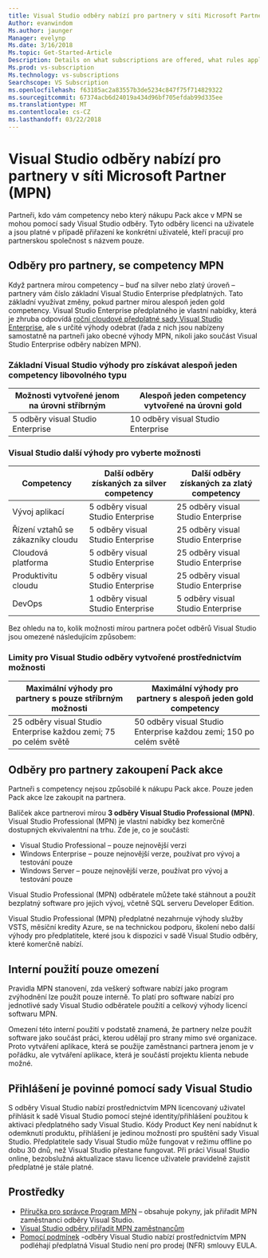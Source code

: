 ```yaml
---
title: Visual Studio odběry nabízí pro partnery v síti Microsoft Partner (MPN)
Author: evanwindom
Ms.author: jaunger
Manager: evelynp
Ms.date: 3/16/2018
Ms.topic: Get-Started-Article
Description: Details on what subscriptions are offered, what rules apply, and how many subscriptions are offered in MPN.
Ms.prod: vs-subscription
Ms.technology: vs-subscriptions
Searchscope: VS Subscription
ms.openlocfilehash: f63185ac2a83557b3de5234c847f75f714829322
ms.sourcegitcommit: 67374acb6d24019a434d96bf705efdab99d335ee
ms.translationtype: MT
ms.contentlocale: cs-CZ
ms.lasthandoff: 03/22/2018
---
```

# <a name="visual-studio-subscriptions-offered-to-partners-in-the-microsoft-partner-network-mpn"></a>Visual Studio odběry nabízí pro partnery v síti Microsoft Partner (MPN)
Partneři, kdo vám competency nebo který nákupu Pack akce v MPN se mohou pomocí sady Visual Studio odběry. Tyto odběry licenci na uživatele a jsou platné v případě přiřazení ke konkrétní uživatelé, kteří pracují pro partnerskou společnost s názvem pouze. 

## <a name="subscriptions-for-partners-with-an-mpn-competency"></a>Odběry pro partnery, se competency MPN
Když partnera mírou competency – buď na silver nebo zlatý úroveň – partnery vám číslo základní Visual Studio Enterprise předplatných. Tato základní využívat změny, pokud partner mírou alespoň jeden gold competency. Visual Studio Enterprise předplatného je vlastní nabídky, která je zhruba odpovídá [roční cloudové předplatné sady Visual Studio Enterprise](https://www.visualstudio.com/vs/pricing/), ale s určité výhody odebrat (řada z nich jsou nabízeny samostatně na partneři jako obecné výhody MPN, nikoli jako součást Visual Studio Enterprise odběry nabízen MPN). 

### <a name="core-visual-studio-benefit-for-earning-at-least-one-competency-of-any-kind"></a>Základní Visual Studio výhody pro získávat alespoň jeden competency libovolného typu
| Možnosti vytvořené jenom na úrovni stříbrným               | Alespoň jeden competency vytvořené na úrovni gold   | 
|------------------------------------------------------------|----------------------------------------------------|
| 5 odběry visual Studio Enterprise                   | 10 odběry visual Studio Enterprise          |

### <a name="additional-visual-studio-benefit-for-select-competencies"></a>Visual Studio další výhody pro vyberte možnosti
| Competency                                  | Další odběry získaných za **silver** competency | Další odběry získaných za **zlatý** competency |
|---------------------------------------------|-----------------------------------------------------------|---------------------------------------------------------|
| Vývoj aplikací                     | 5 odběry visual Studio Enterprise                  | 25 odběry visual Studio Enterprise               |
| Řízení vztahů se zákazníky cloudu      | 5 odběry visual Studio Enterprise                  | 25 odběry visual Studio Enterprise               |
| Cloudová platforma                              | 5 odběry visual Studio Enterprise                  | 25 odběry visual Studio Enterprise               |
| Produktivitu cloudu                          | 5 odběry visual Studio Enterprise                  | 25 odběry visual Studio Enterprise               |
| DevOps                                      | 1 odběry visual Studio Enterprise                  | 5 odběry visual Studio Enterprise                |

Bez ohledu na to, kolik možnosti mírou partnera počet odběrů Visual Studio jsou omezené následujícím způsobem:

### <a name="limits-for-visual-studio-subscriptions-earned-through-competencies"></a>Limity pro Visual Studio odběry vytvořené prostřednictvím možnosti
| Maximální výhody pro partnery s pouze stříbrným možnosti                   | Maximální výhody pro partnery s alespoň jeden gold competency               | 
|------------------------------------------------------------------------------|------------------------------------------------------------------------------|
| 25 odběry visual Studio Enterprise každou zemi; 75 po celém světě          | 50 odběry visual Studio Enterprise každou zemi; 150 po celém světě         |


## <a name="subscriptions-for-partners-purchasing-the-action-pack"></a>Odběry pro partnery zakoupení Pack akce
Partneři s competency nejsou způsobilé k nákupu Pack akce. Pouze jeden Pack akce lze zakoupit na partnera.

Balíček akce partnerovi mírou **3 odběry Visual Studio Professional (MPN)**. Visual Studio Professional (MPN) je vlastní nabídky bez komerčně dostupných ekvivalentní na trhu. Zde je, co je součástí:
- Visual Studio Professional – pouze nejnovější verzi
- Windows Enterprise – pouze nejnovější verze, používat pro vývoj a testování pouze
- Windows Server – pouze nejnovější verze, používat pro vývoj a testování pouze

Visual Studio Professional (MPN) odběratele můžete také stáhnout a použít bezplatný software pro jejich vývoj, včetně SQL serveru Developer Edition.

Visual Studio Professional (MPN) předplatné nezahrnuje výhody služby VSTS, měsíční kredity Azure, se na technickou podporu, školení nebo další výhody pro předplatitele, které jsou k dispozici v sadě Visual Studio odběry, které komerčně nabízí.

## <a name="internal-use-only-restriction"></a>Interní použití pouze omezení
Pravidla MPN stanovení, zda veškerý software nabízí jako program zvýhodnění lze použít pouze interně. To platí pro software nabízí pro jednotlivé sady Visual Studio odběratele použití a celkový výhody licencí softwaru MPN. 

Omezení této interní použití v podstatě znamená, že partnery nelze použít software jako součást práci, kterou udělají pro strany mimo své organizace. Proto vytváření aplikace, která se použije zaměstnanci partnera jenom je v pořádku, ale vytváření aplikace, která je součástí projektu klienta nebude možné.

## <a name="sign-in-required-with-visual-studio"></a>Přihlášení je povinné pomocí sady Visual Studio
S odběry Visual Studio nabízí prostřednictvím MPN licencovaný uživatel přihlásit k sadě Visual Studio pomocí stejné identity/přihlášení použitou k aktivaci předplatného sady Visual Studio. Kódy Product Key není nabídnut k odemknutí produktu, přihlášení je jedinou možností pro spuštění sady Visual Studio. Předplatitele sady Visual Studio může fungovat v režimu offline po dobu 30 dnů, než Visual Studio přestane fungovat. Při práci Visual Studio online, bezobslužná aktualizace stavu licence uživatele pravidelně zajistit předplatné je stále platné.

## <a name="resources"></a>Prostředky

- [Příručka pro správce Program MPN](https://assets.microsoft.com/en-us/Program-Administrator-Guide-to-Software-and-Online-Services-Benefits_1.pdf) – obsahuje pokyny, jak přiřadit MPN zaměstnanci odběry Visual Studio.
- [Visual Studio odběry přiřadit MPN zaměstnancům](manage-mpn-subscriptions.md)
- [Pomocí podmínek](http://www.microsoft.com/useterms/) -odběry Visual Studio nabízí prostřednictvím MPN podléhají předplatná Visual Studio není pro prodej (NFR) smlouvy EULA.